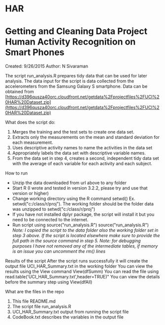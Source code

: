 # HAR
Getting and Cleaning Data Project Human Activity Recognition on Smart Phones
==============
Created: 	9/26/2015
Author:		N Sivaraman


The script run_analysis.R prepares tidy data that can be used for later analysis. 
The data input for the script is data collected from the accelerometers from the Samsung Galaxy S smartphone.
Data can be obtained from [https://d396qusza40orc.cloudfront.net/getdata%2Fprojectfiles%2FUCI%20HAR%20Dataset.zip](https://d396qusza40orc.cloudfront.net/getdata%2Fprojectfiles%2FUCI%20HAR%20Dataset.zip)

What does the script do:

1.  Merges the training and the test sets to create one data set.
2.  Extracts only the measurements on the mean and standard deviation for each measurement. 
3.  Uses descriptive activity names to name the activities in the data set
4.  Appropriately labels the data set with descriptive variable names. 
5.  From the data set in step 4, creates a second, independent tidy data set with the average of each variable for each activity and each subject.

How to run

- Unzip the data downloaded from url above to any folder
- Start R (I wrote and tested in version 3.2.2, please try and use that version or higher)
- Change working directory using the R command setwd() Ex. setwd("c:/class/r/proj"). The working folder should be the folder data was unzipped to
	setwd("c:/class/r/proj")
- If you have not installed dplyr package, the script will install it but you need to be connected to the internet.
- Run script using source("run_analysis.R")
	source("run_analysis.R")
*Note: I copied the script to the data folder also the working folder set in step 3 above. If the script is located elsewhere make sure to provide
	the full path in the source command in step 5.
Note: for debugging purposes I have not removed any of the intermediate tables, if memory is an issue you can uncomment the rm() lines*

Results of the script
After the script runs successfully it will create the output file UCI_HAR_Summary.txt in the working folder
You can view the results using the View command View(dfSumm)
You can read the file using read.table('UCI_HAR_Summary.txt',header=TRUE)"
You can view the details before the summary step using View(dfAll)

What are the files in the repo
1. This file README.md
2. The script file run_analysis.R
3. UCI_HAR_Summary.txt output from running the script file
4. CodeBook.txt describes the variables in the output file

